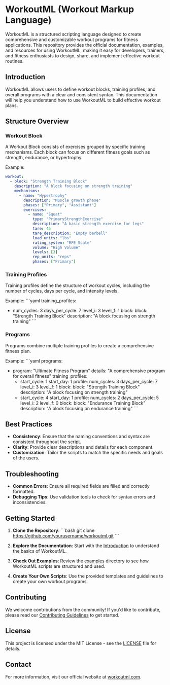 
# WorkoutML (Workout Markup Language)

WorkoutML is a structured scripting language designed to create comprehensive and customizable workout programs for fitness applications. This repository provides the official documentation, examples, and resources for using WorkoutML, making it easy for developers, trainers, and fitness enthusiasts to design, share, and implement effective workout routines.

## Introduction

WorkoutML allows users to define workout blocks, training profiles, and overall programs with a clear and consistent syntax. This documentation will help you understand how to use WorkoutML to build effective workout plans.

## Structure Overview

### Workout Block

A Workout Block consists of exercises grouped by specific training mechanisms. Each block can focus on different fitness goals such as strength, endurance, or hypertrophy.

Example:
~~~yaml
workout:
  - block: "Strength Training Block"
    description: "A block focusing on strength training"
    mechanisms:
      - name: "Hypertrophy"
        description: "Muscle growth phase"
        phases: ["Primary", "Assistant"]
        exercises:
          - name: "Squat"
            type: "PrimaryStrengthExercise"
            description: "A basic strength exercise for legs"
            tare: 45
            tare_description: "Empty barbell"
            load_units: "lbs"
            rating_system: "RPE Scale"
            volume: "High Volume"
            levels: [3]
            rep_units: "reps"
            phases: ["Primary"]
~~~

### Training Profiles

Training profiles define the structure of workout cycles, including the number of cycles, days per cycle, and intensity levels.

Example:
\`\`\`yaml
training_profiles:
  - num_cycles: 3
    days_per_cycle: 7
    level_i: 3
    level_f: 1
    block:
      block: "Strength Training Block"
      description: "A block focusing on strength training"
\`\`\`

### Programs

Programs combine multiple training profiles to create a comprehensive fitness plan.

Example:
\`\`\`yaml
programs:
  - program: "Ultimate Fitness Program"
    details: "A comprehensive program for overall fitness"
    training_profiles:
      - start_cycle: 1
        start_day: 1
        profile:
          num_cycles: 3
          days_per_cycle: 7
          level_i: 3
          level_f: 1
          block:
            block: "Strength Training Block"
            description: "A block focusing on strength training"
      - start_cycle: 4
        start_day: 1
        profile:
          num_cycles: 2
          days_per_cycle: 5
          level_i: 2
          level_f: 0
          block:
            block: "Endurance Training Block"
            description: "A block focusing on endurance training"
\`\`\`

## Best Practices

- **Consistency**: Ensure that the naming conventions and syntax are consistent throughout the script.
- **Clarity**: Provide clear descriptions and details for each component.
- **Customization**: Tailor the scripts to match the specific needs and goals of the users.

## Troubleshooting

- **Common Errors**: Ensure all required fields are filled and correctly formatted.
- **Debugging Tips**: Use validation tools to check for syntax errors and inconsistencies.

## Getting Started

1. **Clone the Repository**:
   \`\`\`bash
   git clone https://github.com/yourusername/workoutml.git
   \`\`\`

2. **Explore the Documentation**: Start with the [Introduction](docs/introduction.md) to understand the basics of WorkoutML.

3. **Check Out Examples**: Review the [examples](examples) directory to see how WorkoutML scripts are structured and used.

4. **Create Your Own Scripts**: Use the provided templates and guidelines to create your own workout programs.

## Contributing

We welcome contributions from the community! If you'd like to contribute, please read our [Contributing Guidelines](CONTRIBUTING.md) to get started.

## License

This project is licensed under the MIT License - see the [LICENSE](LICENSE) file for details.

## Contact

For more information, visit our official website at [workoutml.com](http://workoutml.com).
